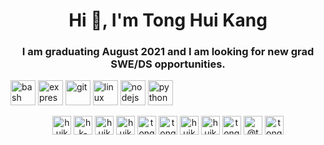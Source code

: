 <h1 align="center">Hi 👋, I'm Tong Hui Kang</h1>
<h3 align="center">I am graduating August 2021 and I am looking for new grad SWE/DS opportunities.</h3>

<p align="left"><img src="https://www.vectorlogo.zone/logos/gnu_bash/gnu_bash-icon.svg" alt="bash" width="40" height="40"/> <img src="https://devicons.github.io/devicon/devicon.git/icons/express/express-original-wordmark.svg" alt="express" width="40" height="40"/> <img src="https://www.vectorlogo.zone/logos/git-scm/git-scm-icon.svg" alt="git" width="40" height="40"/> <img src="https://devicons.github.io/devicon/devicon.git/icons/linux/linux-original.svg" alt="linux" width="40" height="40"/> <img src="https://devicons.github.io/devicon/devicon.git/icons/nodejs/nodejs-original-wordmark.svg" alt="nodejs" width="40" height="40"/> <img src="https://devicons.github.io/devicon/devicon.git/icons/python/python-original.svg" alt="python" width="40" height="40"/></p>

<p align="center">
<a href="https://linkedin.com/in/huikang-tong" target="blank"><img align="center" src="https://cdn.jsdelivr.net/npm/simple-icons@3.0.1/icons/linkedin.svg" alt="huikang-tong" height="30" width="30" /></a>
<a href="https://stackoverflow.com/users/hk-tong" target="blank"><img align="center" src="https://cdn.jsdelivr.net/npm/simple-icons@3.0.1/icons/stackoverflow.svg" alt="hk-tong" height="30" width="30" /></a>
<a href="https://kaggle.com/huikang" target="blank"><img align="center" src="https://cdn.jsdelivr.net/npm/simple-icons@3.0.1/icons/kaggle.svg" alt="huikang" height="30" width="30" /></a>
<a href="https://fb.com/huikang" target="blank"><img align="center" src="https://cdn.jsdelivr.net/npm/simple-icons@3.0.1/icons/facebook.svg" alt="huikang" height="30" width="30" /></a>
<a href="https://instagram.com/tonghuikang" target="blank"><img align="center" src="https://cdn.jsdelivr.net/npm/simple-icons@3.0.1/icons/instagram.svg" alt="tonghuikang" height="30" width="30" /></a>
<a href="https://www.codechef.com/users/tonghuikang" target="blank"><img align="center" src="https://cdn.jsdelivr.net/npm/simple-icons@3.1.0/icons/codechef.svg" alt="tonghuikang" height="30" width="30" /></a>
<a href="https://www.hackerrank.com/huikang_tong" target="blank"><img align="center" src="https://cdn.jsdelivr.net/npm/simple-icons@3.0.1/icons/hackerrank.svg" alt="huikang_tong" height="30" width="30" /></a>
<a href="https://codeforces.com/profile/huikang" target="blank"><img align="center" src="https://cdn.jsdelivr.net/npm/simple-icons@3.0.1/icons/codeforces.svg" alt="huikang" height="30" width="30" /></a>
<a href="https://www.leetcode.com/tonghuikang" target="blank"><img align="center" src="https://cdn.jsdelivr.net/npm/simple-icons@3.0.1/icons/leetcode.svg" alt="tonghuikang" height="30" width="30" /></a>
<a href="https://www.hackerearth.com/@tonghuikang" target="blank"><img align="center" src="https://cdn.jsdelivr.net/npm/simple-icons@3.0.1/icons/hackerearth.svg" alt="@tonghuikang" height="30" width="30" /></a>
<a href="https://www.topcoder.com/members/tonghuikang" target="blank"><img align="center" src="https://cdn.jsdelivr.net/npm/simple-icons@3.0.1/icons/topcoder.svg" alt="tonghuikang" height="30" width="30" /></a>
</p>
